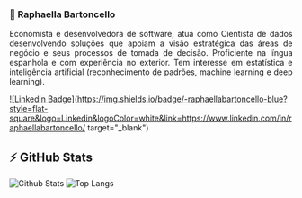 ### 👋 Raphaella Bartoncello
<p align = "justify">Economista e desenvolvedora de software, atua como Cientista de dados desenvolvendo soluções que apoiam a visão estratégica das áreas de negócio e seus processos de tomada de decisão. Proficiente na língua espanhola e com experiência no exterior. Tem interesse em estatística e inteligência artificial (reconhecimento de padrões, machine learning e deep learning).</p>

<a href="https://www.linkedin.com/in/raphaellabartoncello/" target="_blank">![Linkedin Badge](https://img.shields.io/badge/-raphaellabartoncello-blue?style=flat-square&logo=Linkedin&logoColor=white&link=https://www.linkedin.com/in/raphaellabartoncello/ target="_blank")</a>

## ⚡ GitHub Stats

![Github Stats](https://github-readme-stats.vercel.app/api?username=raphaellabartoncello&show_icons=true&count_private=true&show_icons=true&include_all_commits=true)
![Top Langs](https://github-readme-stats.vercel.app/api/top-langs/?username=raphaellabartoncello&hide=TeX&layout=compact)
